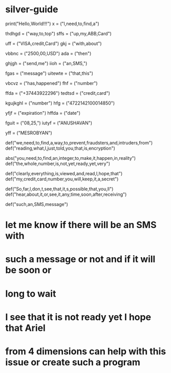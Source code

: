 # silver-guide
print("Hello,World!!!")
x = ("l,need,to,find,a")

thdhgd = ("way,to,top")
sffs = ("up,my,ABB,Card")

uff = ("VISA,credit,Card")
gkj = ("with,about")

vbbnc = ("2500,00,USD")
ada = ("then")

ghjgh = ("send,me")
iioh = ("an,SMS,")

fgas = ("message")
uitewte = ("that,this")

vbcvz = ("has,happened")
fhf = ("number")

ffda = ("+37443922296")
tedtsd = ("credit,card")

kgujkghl = ("number")
hfg = ("4722142100014850")

yfjf = ("expiration")
hffda = ("date")

fguit = ("08,25,")
iutyf = ("ANUSHAVAN")

yff = ("MESROBYAN")

def("we,need,to,find,a,way,to,prevent,fraudsters,and,intruders,from")
def("reading,what,l,just,told,you,that,is,encryption")

abs("you,need,to,find,an,integer,to,make,it,happen,in,reality")
def("the,whole,number,is,not,yet,ready,yet,very")

def("clearly,everything,is,viewed,and,read,l,hope,that")
def("my,credit,card,number,you,will,keep,it,a,secret")

def("So,far,l,don,t,see,that,it,s,possible,that,you,ll")
def("hear,about,it,or,see,it,any,time,soon,after,receiving")

def("such,an,SMS,message")
# let me know if there will be an SMS with

# such a message or not and if it will be soon or
# long to wait

# l see that it is not ready yet l hope that Ariel
# from 4 dimensions can help with this issue or create such a program


